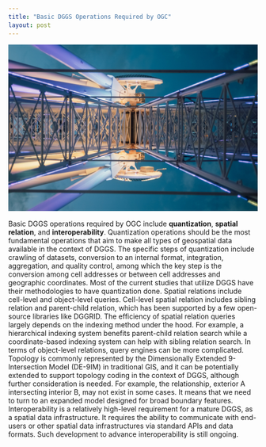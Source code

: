 ```yaml
---
title: "Basic DGGS Operations Required by OGC"
layout: post
---
```

![DE](/assets/img/20221213/DE.jpg)

Basic DGGS operations required by OGC include **quantization**, **spatial relation**, and **interoperability**. Quantization operations should be the most fundamental operations that aim to make all types of geospatial data available in the context of DGGS. The specific steps of quantization include crawling of datasets, conversion to an internal format, integration, aggregation, and quality control, among which the key step is the conversion among cell addresses or between cell addresses and geographic coordinates. Most of the current studies that utilize DGGS have their methodologies to have quantization done. Spatial relations include cell-level and object-level queries. Cell-level spatial relation includes sibling relation and parent-child relation, which has been supported by a few open-source libraries like DGGRID. The efficiency of spatial relation queries largely depends on the indexing method under the hood. For example, a hierarchical indexing system benefits parent-child relation search while a coordinate-based indexing system can help with sibling relation search. In terms of object-level relations, query engines can be more complicated. Topology is commonly represented by the Dimensionally Extended 9-Intersection Model (DE-9IM) in traditional GIS, and it can be potentially extended to support topology coding in the context of DGGS, although further consideration is needed. For example, the relationship, exterior A intersecting interior B, may not exist in some cases. It means that we need to turn to an expanded model designed for broad boundary features. Interoperability is a relatively high-level requirement for a mature DGGS, as a spatial data infrastructure. It requires the ability to communicate with end-users or other spatial data infrastructures via standard APIs and data formats. Such development to advance interoperability is still ongoing.
